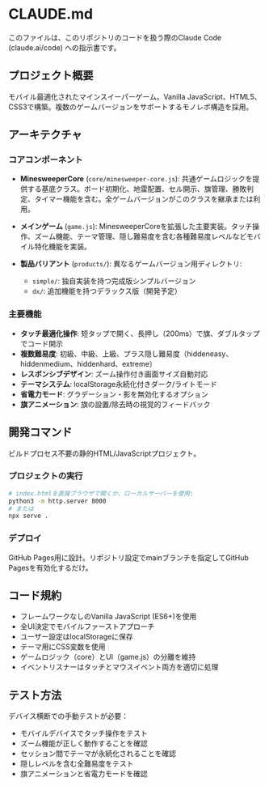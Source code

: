 # CLAUDE.md

このファイルは、このリポジトリのコードを扱う際のClaude Code (claude.ai/code) への指示書です。

## プロジェクト概要

モバイル最適化されたマインスイーパーゲーム。Vanilla JavaScript、HTML5、CSS3で構築。複数のゲームバージョンをサポートするモノレポ構造を採用。

## アーキテクチャ

### コアコンポーネント

- **MinesweeperCore** (`core/minesweeper-core.js`): 共通ゲームロジックを提供する基底クラス。ボード初期化、地雷配置、セル開示、旗管理、勝敗判定、タイマー機能を含む。全ゲームバージョンがこのクラスを継承または利用。

- **メインゲーム** (`game.js`): MinesweeperCoreを拡張した主要実装。タッチ操作、ズーム機能、テーマ管理、隠し難易度を含む各種難易度レベルなどモバイル特化機能を実装。

- **製品バリアント** (`products/`): 異なるゲームバージョン用ディレクトリ:
  - `simple/`: 独自実装を持つ完成版シンプルバージョン
  - `dx/`: 追加機能を持つデラックス版（開発予定）

### 主要機能

- **タッチ最適化操作**: 短タップで開く、長押し（200ms）で旗、ダブルタップでコード開示
- **複数難易度**: 初級、中級、上級、プラス隠し難易度（hiddeneasy、hiddenmedium、hiddenhard、extreme）
- **レスポンシブデザイン**: ズーム操作付き画面サイズ自動対応
- **テーマシステム**: localStorage永続化付きダーク/ライトモード
- **省電力モード**: グラデーション・影を無効化するオプション
- **旗アニメーション**: 旗の設置/除去時の視覚的フィードバック

## 開発コマンド

ビルドプロセス不要の静的HTML/JavaScriptプロジェクト。

### プロジェクトの実行
```bash
# index.htmlを直接ブラウザで開くか、ローカルサーバーを使用:
python3 -m http.server 8000
# または
npx serve .
```

### デプロイ
GitHub Pages用に設計。リポジトリ設定でmainブランチを指定してGitHub Pagesを有効化するだけ。

## コード規約

- フレームワークなしのVanilla JavaScript (ES6+)を使用
- 全UI決定でモバイルファーストアプローチ
- ユーザー設定はlocalStorageに保存
- テーマ用にCSS変数を使用
- ゲームロジック（core）とUI（game.js）の分離を維持
- イベントリスナーはタッチとマウスイベント両方を適切に処理

## テスト方法

デバイス横断での手動テストが必要：
- モバイルデバイスでタッチ操作をテスト
- ズーム機能が正しく動作することを確認
- セッション間でテーマが永続化されることを確認
- 隠しレベルを含む全難易度をテスト
- 旗アニメーションと省電力モードを確認